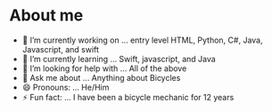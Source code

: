 # About me

- 🔭 I’m currently working on ... entry level HTML, Python, C#, Java, Javascript, and swift
- 🌱 I’m currently learning ... Swift, javascript, and Java
- 🤔 I’m looking for help with ... All of the above
- 💬 Ask me about ... Anything about Bicycles
- 😄 Pronouns: ... He/Him
- ⚡ Fun fact: ... I have been a bicycle mechanic for 12 years

